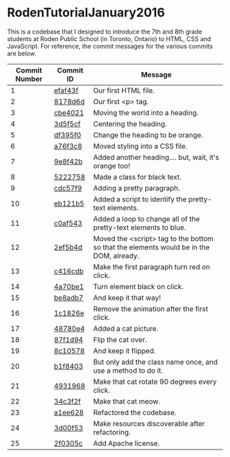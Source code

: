 RodenTutorialJanuary2016
========================

This is a codebase that I designed to introduce the 7th and 8th grade students
at Roden Public School (in Toronto, Ontario) to HTML, CSS and JavaScript. For
reference, the commit messages for the various commits are below.

| Commit Number | Commit ID | Message |
| --- | --------- | ------- |
|  1  |  [efaf43f](../../tree/efaf43fde12742029664de6d5c2cb8287a74ddf1) | Our first HTML file.|
|  2  |  [8178d6d](../../tree/8178d6df6858e30d512e31d8cb96d6f3a698c2fc) | Our first \<p\> tag.|
|  3  |  [cbe4021](../../tree/cbe4021a69912a987c520974d7688b46dce4bb66) | Moving the world into a heading.|
|  4  |  [3d5f5cf](../../tree/3d5f5cf74be1fdb9f231fa962c18bd6d605bb8c9) | Centering the heading.|
|  5  |  [df395f0](../../tree/df395f0be8269b0936710fe39e2046acc9961b59) | Change the heading to be orange.|
|  6  |  [a76f3c8](../../tree/a76f3c8d671e42598896dcd3e5ce1d7f864471b6) | Moved styling into a CSS file.|
|  7  |  [9e8f42b](../../tree/9e8f42be0948e86200046dabd0e5aff11fdba94d) | Added another heading.... but, wait, it's orange too!|
|  8  |  [5222758](../../tree/52227588fa583848b03810865ecb550f40e3b9d3) | Made a class for black text.|
|  9  |  [cdc57f9](../../tree/cdc57f97a914c9d6243bdf8d81e7ae8d1d948960) | Adding a pretty paragraph.|
|  10 |  [eb121b5](../../tree/eb121b5a4420ddcf39bc9bf91bedf0a91cae3c96) | Added a script to identify the pretty-text elements.|
|  11 |  [c0af543](../../tree/c0af5432e20195eda22bdc20b24707b7511258c2) | Added a loop to change all of the pretty-text elements to blue.|
|  12 |  [2ef5b4d](../../tree/2ef5b4d0b6bad6cc146da4d1c018cf876f994a31) | Moved the \<script\> tag to the bottom so that the elements would be in the DOM, already.|
|  13 |  [c416cdb](../../tree/c416cdb4065da44ab4e74f90a50be707e7109b56) | Make the first paragraph turn red on click.|
|  14 |  [4a70be1](../../tree/4a70be124f02d25f42b1fe21122a2985668801f0) | Turn element black on click.|
|  15 |  [be8adb7](../../tree/be8adb705031707b5ae06af7fc3c48a99e535c54) | And keep it that way!|
|  16 |  [1c1826e](../../tree/1c1826e294cd07835f751d0f3fd0681ebdbec173) | Remove the animation after the first click.|
|  17 |  [48780e4](../../tree/48780e429f668e07bffa2599d4694c3ce7491ea6) | Added a cat picture.|
|  18 |  [87f1d94](../../tree/87f1d9430707e680a01c65c320e812a4e3f4e6e3) | Flip the cat over.|
|  19 |  [8c10578](../../tree/8c105781777b150b0ae2e2bf862a16c82f45cfd7) | And keep it flipped.|
|  20 |  [b1f8403](../../tree/b1f840381b98cc4efadc2b7de912f718a6259838) | But only add the class name once, and use a method to do it.|
|  21 |  [4931968](../../tree/493196887bb383a13a4294381cb9c816fc2a5066) | Make that cat rotate 90 degrees every click.|
|  22 |  [34c3f2f](../../tree/34c3f2f791223fb59a414e599a33b198abb2b20c) | Make that cat meow.|
|  23 |  [a1ee628](../../tree/a1ee62821037c6ac17fcde092b32259c0ed111c1) | Refactored the codebase.|
|  24 |  [3d00f53](../../tree/3d00f53a6703689c8f2f32b43d7fa1f7ee9144c3) | Make resources discoverable after refactoring.|
|  25 |  [2f0305c](../../tree/2f0305c797d0fde1adc7672be8be9704916b7a07) | Add Apache license.|
